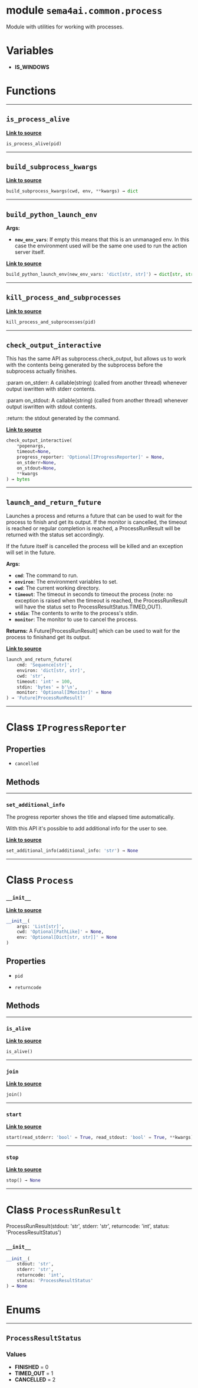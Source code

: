 <!-- markdownlint-disable -->

# module `sema4ai.common.process`

Module with utilities for working with processes.

# Variables

- **IS_WINDOWS**

# Functions

______________________________________________________________________

## `is_process_alive`

[**Link to source**](https://github.com/sema4ai/actions/tree/master/common/src/sema4ai/common/process.py#L103)

```python
is_process_alive(pid)
```

______________________________________________________________________

## `build_subprocess_kwargs`

[**Link to source**](https://github.com/sema4ai/actions/tree/master/common/src/sema4ai/common/process.py#L256)

```python
build_subprocess_kwargs(cwd, env, **kwargs) → dict
```

______________________________________________________________________

## `build_python_launch_env`

**Args:**

- <b>`new_env_vars`</b>: If empty this means that this is an unmanaged env. In this case the environment used will be the same one used to run the action server itself.

[**Link to source**](https://github.com/sema4ai/actions/tree/master/common/src/sema4ai/common/process.py#L273)

```python
build_python_launch_env(new_env_vars: 'dict[str, str]') → dict[str, str]
```

______________________________________________________________________

## `kill_process_and_subprocesses`

[**Link to source**](https://github.com/sema4ai/actions/tree/master/common/src/sema4ai/common/process.py#L422)

```python
kill_process_and_subprocesses(pid)
```

______________________________________________________________________

## `check_output_interactive`

This has the same API as subprocess.check_output, but allows us to work with the contents being generated by the subprocess before the subprocess actually finishes.

:param on_stderr: A callable(string) (called from another thread) whenever output iswritten with stderr contents.

:param on_stdout: A callable(string) (called from another thread) whenever output iswritten with stdout contents.

:return: the stdout generated by the command.

[**Link to source**](https://github.com/sema4ai/actions/tree/master/common/src/sema4ai/common/process.py#L450)

```python
check_output_interactive(
    *popenargs,
    timeout=None,
    progress_reporter: 'Optional[IProgressReporter]' = None,
    on_stderr=None,
    on_stdout=None,
    **kwargs
) → bytes
```

______________________________________________________________________

## `launch_and_return_future`

Launches a process and returns a future that can be used to wait for the process to finish and get its output. If the monitor is cancelled, the timeout is reached or regular completion is reached, a ProcessRunResult will be returned with the status set accordingly.

If the future itself is cancelled the process will be killed and an exception will set in the future.

**Args:**

- <b>`cmd`</b>: The command to run.
- <b>`environ`</b>: The environment variables to set.
- <b>`cwd`</b>: The current working directory.
- <b>`timeout`</b>: The timeout in seconds to timeout the process (note: no exception is raised when the timeout is reached, the ProcessRunResult will have the status set to ProcessResultStatus.TIMED_OUT).
- <b>`stdin`</b>: The contents to write to the process's stdin.
- <b>`monitor`</b>: The monitor to use to cancel the process.

**Returns:**
A Future[ProcessRunResult] which can be used to wait for the process to finishand get its output.

[**Link to source**](https://github.com/sema4ai/actions/tree/master/common/src/sema4ai/common/process.py#L591)

```python
launch_and_return_future(
    cmd: 'Sequence[str]',
    environ: 'dict[str, str]',
    cwd: 'str',
    timeout: 'int' = 100,
    stdin: 'bytes' = b'\n',
    monitor: 'Optional[IMonitor]' = None
) → 'Future[ProcessRunResult]'
```

______________________________________________________________________

# Class `IProgressReporter`

## Properties

- `cancelled`

## Methods

______________________________________________________________________

### `set_additional_info`

The progress reporter shows the title and elapsed time automatically.

With this API it's possible to add additional info for the user to see.

[**Link to source**](https://github.com/sema4ai/actions/tree/master/common/src/sema4ai/common/process.py#L442)

```python
set_additional_info(additional_info: 'str') → None
```

______________________________________________________________________

# Class `Process`

### `__init__`

[**Link to source**](https://github.com/sema4ai/actions/tree/master/common/src/sema4ai/common/process.py#L174)

```python
__init__(
    args: 'List[str]',
    cwd: 'Optional[PathLike]' = None,
    env: 'Optional[Dict[str, str]]' = None
)
```

## Properties

- `pid`

- `returncode`

## Methods

______________________________________________________________________

### `is_alive`

[**Link to source**](https://github.com/sema4ai/actions/tree/master/common/src/sema4ai/common/process.py#L188)

```python
is_alive()
```

______________________________________________________________________

### `join`

[**Link to source**](https://github.com/sema4ai/actions/tree/master/common/src/sema4ai/common/process.py#L204)

```python
join()
```

______________________________________________________________________

### `start`

[**Link to source**](https://github.com/sema4ai/actions/tree/master/common/src/sema4ai/common/process.py#L211)

```python
start(read_stderr: 'bool' = True, read_stdout: 'bool' = True, **kwargs) → None
```

______________________________________________________________________

### `stop`

[**Link to source**](https://github.com/sema4ai/actions/tree/master/common/src/sema4ai/common/process.py#L240)

```python
stop() → None
```

______________________________________________________________________

# Class `ProcessRunResult`

ProcessRunResult(stdout: 'str', stderr: 'str', returncode: 'int', status: 'ProcessResultStatus')

### `__init__`

```python
__init__(
    stdout: 'str',
    stderr: 'str',
    returncode: 'int',
    status: 'ProcessResultStatus'
) → None
```

# Enums

______________________________________________________________________

## `ProcessResultStatus`

### Values

- **FINISHED** = 0
- **TIMED_OUT** = 1
- **CANCELLED** = 2
